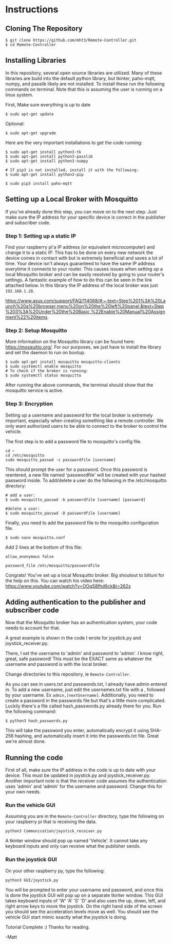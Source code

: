# Instructions

## Cloning The Repository

```
$ git clone https://github.com/mht3/Remote-Controller.git
$ cd Remote-Controller
```

## Installing Libraries

In this repository, several open source libraries are utilized. Many of these libraries are build into the default python library, but tkinter, paho-mqtt, numpy, and passlib likely are not installed. To install these run the following commands on terminal. Note that this is assuming the user is running on a linux system.

First, Make sure everything is up to date

```$ sudo apt-get update```

Optional:

```$ sudo apt-get upgrade```

Here are the very important installations to get the code running:

```
$ sudo apt-get install python3-tk
$ sudo apt-get install python3-passlib
$ sudo apt-get install python3-numpy

# If pip3 is not installed, install it with the following:
$ sudo apt-get install python3-pip

$ sudo pip3 install paho-mqtt
```

## Setting up a Local Broker with Mosquitto
If you've already done this step, you can move on to the next step. Just make sure the IP address for your specific device is correct in the publisher and subscriber code.

### **Step 1**: Setting up a static IP
Find your raspberry pi'a IP address (or equivalent microcomputer) and change it to a static IP. This has to be done on every new network the device comes in contact with but is extremely beneficial and saves a lot of time. Your device isn't always guaranteed to have the same IP address everytime it connects to your router. This causes issues when setting up a local Mosquitto broker and can be easily resolved by going to your router's settings. A fantastic example of how to do this can be seen in the link attached below. In this library the IP address of the local broker was just ```192.168.1.28```.

https://www.asus.com/support/FAQ/114068/#:~:text=Step%201%3A%20Launch%20a%20browser,menu%20on%20the%20left%20panel.&text=Step%203%3A%20Under%20the%20Basic,%22Enable%20Manual%20Assignment%22%20items.

### **Step 2**: Setup Mosquitto

More information on the Mosquitto library can be found here: https://mosquitto.org/. For our purposes, we just have to install the library and set the daemon to run on bootup.

```
$ sudo apt-get install mosquitto mosquitto-clients
$ sudo systemctl enable mosquitto
# To check if the broker is running: 
$ sudo systemctl status mosquitto
```

After running the above commands, the terminal should show that the mosquitto service is active.

### **Step 3**: Encryption
Setting up a username and password for the local broker is extremely important, especially when creating something like a remote controller. We only want authorized users to be able to connect to the broker to control the vehicle.

The first step is to add a password file to mosquitto's config file.

```
cd ~
cd /etc/mosquitto
sudo mosquitto_passwd -c passwordfile [username]
```

This should prompt the user for a password. Once this password is reentered, a new file named 'passwordfile' will be created with your hashed password inside.
To add/delete a user do the follwoing in the /etc/mosquitto directory:

```
# add a user:
$ sudo mosquitto_passwd -b passwordfile [username] [password]

#delete a user:
$ sudo mosquitto_passwd -D passwordfile [username]
```

Finally, you need to add the password file to the mosquitto configuration file.

```
$ sudo nano mosquitto.conf
```
Add 2 lines at the bottom of this file:

```
allow_anonymous false

password_file /etc/mosquitto/passwordfile
```
Congrats! You've set up a local Mosquitto broker. Big shoutout to bitluni for the help on this. You can watch his video here: https://www.youtube.com/watch?v=OOqS8fhd6ck&t=262s

## Adding authentication to the publisher and subscriber code

Now that the Mosquitto broker has an authentication system, your code needs to account for that. 

A great example is shown in the code I wrote for joystick.py and joystick_receiver.py.

There, I set the username to 'admin' and password to 'admin'. I know right, great, safe password! This must be the EXACT same as whatever the username and password is with the local broker.

Change directories to this repository, ie ```Remote-Controller```.

As you can see in users.txt and passwords.txt, I already have admin entered in. To add a new username, just edit the usernames.txt file with a , followed by your username. Ex ```admin,[nextUsername]```. Additionally, you need to create a password in the passwords file but that's a little more complicated. Luckily there's a file called hash_passwords.py already there for you. Run the following command:

```
$ python3 hash_passwords.py
```

This will take the password you enter, automatically encrypt it using SHA-256 hashing, and automatically insert it into the passwords.txt file. Great we're almost done.

## Running the code

First of all, make sure the IP address in the code is up to date with your device. This must be updated in joystick.py and joystick_receiver.py. Another important note is that the receiver code assumes the authentication uses 'admin' and 'admin' for the username and password. Change this for your own needs.

### Run the vehicle GUI

Assuming you are in the `Remote-Controller` directory, type the following on your raspberry pi that is receiving the data.

```
python3 Communication/joystick_receiver.py
```

A tkinter window should pop up named 'Vehicle'. It cannot take any keyboard inputs and only can receive what the publisher sends. 

### Run the joystick GUI

On your other raspberry py, type the following:

```
python3 GUI/joystick.py
```

You will be prompted to enter your username and password, and once this is done the joystick GUI will pop up on a separate tkinter window. This GUI takes keyboard inputs of 'W' 'A' 'S' 'D' and also uses the up, down, left, and right arrow keys to move the joystick. On the right hand side of the screen you should see the acceleration levels move as well. You should see the vehicle GUI start mimic exactly what the joystick is doing.

Tutorial Complete :) Thanks for reading.

-Matt

